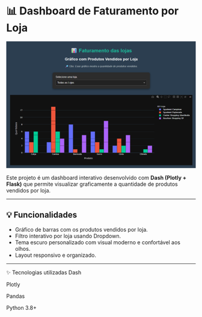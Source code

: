 

# 📊 Dashboard de Faturamento por Loja

![Exemplo do Dashboard](img.png) 

Este projeto é um dashboard interativo desenvolvido com **Dash (Plotly + Flask)** que permite visualizar graficamente a quantidade de produtos vendidos por loja.

---

## 💡 Funcionalidades

- Gráfico de barras com os produtos vendidos por loja.
- Filtro interativo por loja usando Dropdown.
- Tema escuro personalizado com visual moderno e confortável aos olhos.
- Layout responsivo e organizado.

---

✨ Tecnologias utilizadas
Dash

Plotly

Pandas

Python 3.8+
